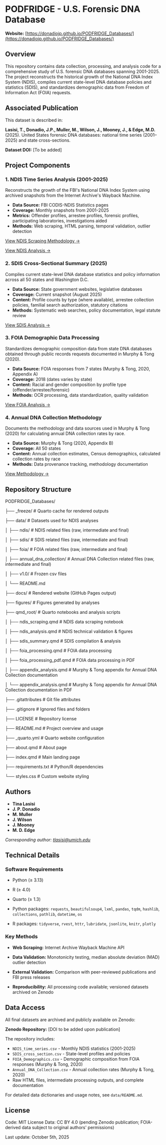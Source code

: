 # PODFRIDGE - U.S. Forensic DNA Database

**Website:** [https://donadiojp.github.io/PODFRIDGE_Databases/](https://donadiojp.github.io/PODFRIDGE_Databases/)

## Overview

This repository contains data collection, processing, and analysis code for a comprehensive study of U.S. forensic DNA databases spanning 2001-2025. The project reconstructs the historical growth of the National DNA Index System (NDIS), compiles current state-level DNA database policies and statistics (SDIS), and standardizes demographic data from Freedom of Information Act (FOIA) requests.

## Associated Publication

This dataset is described in:

**Lasisi, T., Donadio, J.P., Muller, M., Wilson, J., Mooney, J., & Edge, M.D.** (2025). United States forensic DNA databases: national time series (2001–2025) and state cross-sections. 

**Dataset DOI:** [To be added]

## Project Components

### 1. NDIS Time Series Analysis (2001-2025)
Reconstructs the growth of the FBI's National DNA Index System using archived snapshots from the Internet Archive's Wayback Machine.

- **Data Source:** FBI CODIS-NDIS Statistics pages
- **Coverage:** Monthly snapshots from 2001-2025
- **Metrics:** Offender profiles, arrestee profiles, forensic profiles, participating laboratories, investigations aided
- **Methods:** Web scraping, HTML parsing, temporal validation, outlier detection

[View NDIS Scraping Methodology →](https://donadiojp.github.io/PODFRIDGE_Databases/qmd_root/ndis_scraping.html)

[View NDIS Analysis →](https://donadiojp.github.io/PODFRIDGE_Databases/qmd_root/ndis_analysis.html)

### 2. SDIS Cross-Sectional Summary (2025)
Compiles current state-level DNA database statistics and policy information across all 50 states and Washington D.C.

- **Data Source:** State government websites, legislative databases
- **Coverage:** Current snapshot (August 2025)
- **Content:** Profile counts by type (where available), arrestee collection policies, familial search authorization, statutory citations
- **Methods:** Systematic web searches, policy documentation, legal statute review

[View SDIS Analysis →](https://donadiojp.github.io/PODFRIDGE_Databases/qmd_root/sdis_summary.html)

### 3. FOIA Demographic Data Processing
Standardizes demographic composition data from state DNA databases obtained through public records requests documented in Murphy & Tong (2020).

- **Data Source:** FOIA responses from 7 states (Murphy & Tong, 2020, Appendix A)
- **Coverage:** 2018 (dates varies by state)
- **Content:** Racial and gender composition by profile type (offender/arrestee/forensic)
- **Methods:** OCR processing, data standardization, quality validation

[View FOIA Analysis →](https://donadiojp.github.io/PODFRIDGE_Databases/qmd_root/foia_processing.html)

### 4. Annual DNA Collection Methodology
Documents the methodology and data sources used in Murphy & Tong (2020) for calculating annual DNA collection rates by race.

- **Data Source:** Murphy & Tong (2020, Appendix B)
- **Coverage:** All 50 states
- **Content:** Annual collection estimates, Census demographics, calculated collection rates by race
- **Methods:** Data provenance tracking, methodology documentation

[View Methodology →](https://donadiojp.github.io/PODFRIDGE_Databases/qmd_root/appendix_analysis.html)

## Repository Structure

PODFRIDGE_Databases/

├── _freeze/                          # Quarto cache for rendered outputs

├── data/                             # Datasets used for NDIS analyses

│ ├── ndis/                             # NDIS related files (raw, intermediate and final)

│ ├── sdis/                             # SDIS related files (raw, intermediate and final)

│ ├── foia/                             # FOIA related files (raw, intermediate and final)

│ ├── annual_dna_collection/            # Annual DNA Collection related files (raw, intermediate and final)

│ ├── v1.0/                             # Frozen csv files

│ └── README.md

├── docs/                             # Rendered website (GitHub Pages output)

├── figures/                          # Figures generated by analyses

├── qmd_root/                         # Quarto notebooks and analysis scripts

│ ├── ndis_scraping.qmd # NDIS data scraping notebook

│ ├── ndis_analysis.qmd # NDIS technical validation & figures

│ ├── sdis_summary.qmd # SDIS compilation & analysis

│ ├── foia_processing.qmd # FOIA data processing 

│ ├── foia_processing_pdf.qmd # FOIA data processing in PDF

│ ├── appendix_analysis.qmd # Murphy & Tong appendix for Annual DNA Collection documentation

│ └── appendix_analysis.qmd # Murphy & Tong appendix for Annual DNA Collection documentation in PDF

├── .gitattributes                    # Git file attributes

├── .gitignore                        # Ignored files and folders

├── LICENSE                           # Repository license

├── README.md                         # Project overview and usage

├── _quarto.yml                       # Quarto website configuration

├── about.qmd                         # About page

├── index.qmd                         # Main landing page

├── requirements.txt                  # Python/R dependencies

└── styles.css                        # Custom website styling

## Authors

- **Tina Lasisi**
- **J. P. Donadio**
- **M. Muller**
- **J. Wilson**
- **J. Mooney**
- **M. D. Edge**

*Corresponding author: tlasisi@umich.edu*

## Technical Details

### Software Requirements

- Python (≥ 3.13)

- R (≥ 4.0)

- Quarto (≥ 1.3)

- Python packages: `requests`, `beautifulsoup4`, `lxml`, `pandas`, `tqdm`, `hashlib`, `collections`, `pathlib`, `datetime`, `os`

- R packages: `tidyverse`, `rvest`, `httr`, `lubridate`, `jsonlite`, `knitr`, `plotly`

### Key Methods

- **Web Scraping:** Internet Archive Wayback Machine API

- **Data Validation:** Monotonicity testing, median absolute deviation (MAD) outlier detection

- **External Validation:** Comparison with peer-reviewed publications and FBI press releases

- **Reproducibility:** All processing code available; versioned datasets archived on Zenodo

## Data Access

All final datasets are archived and publicly available on Zenodo:

**Zenodo Repository:** [DOI to be added upon publication]

The repository includes:
- `NDIS_time_series.csv` - Monthly NDIS statistics (2001-2025)
- `SDIS_cross_section.csv` - State-level profiles and policies
- `FOIA_Demographics.csv` - Demographic composition from FOIA responses (Murphy & Tong, 2020)
- `Annual_DNA_Collection.csv` - Annual collection rates (Murphy & Tong, 2020)
- Raw HTML files, intermediate processing outputs, and complete documentation

For detailed data dictionaries and usage notes, see `data/README.md`.

## License
Code: MIT License
Data: CC BY 4.0 (pending Zenodo publication; FOIA-derived data subject to original authors' permissions)

Last update: October 5th, 2025
